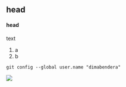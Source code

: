 <h2>head</h2>
<h4>head</h4>
<p>text</p>
<ol> 
    <li type="1">a</li>
    <li type="1">b</li>
</ol>
<pre><code>git config --global user.name "dimabendera"</code></pre>
<img src="./assets/git_new_r.png"></img>